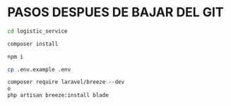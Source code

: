 # PASOS DESPUES DE BAJAR DEL GIT 

```bash
cd logistic_service
```

```bash
composer install
```

```bash
npm i
```

```bash
cp .env.example .env
```

```bash
composer require laravel/breeze --dev
o
php artisan breeze:install blade
```

